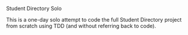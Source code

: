 Student Directory Solo

This is a one-day solo attempt to code the full Student Directory project from scratch using TDD (and without referring back to code).